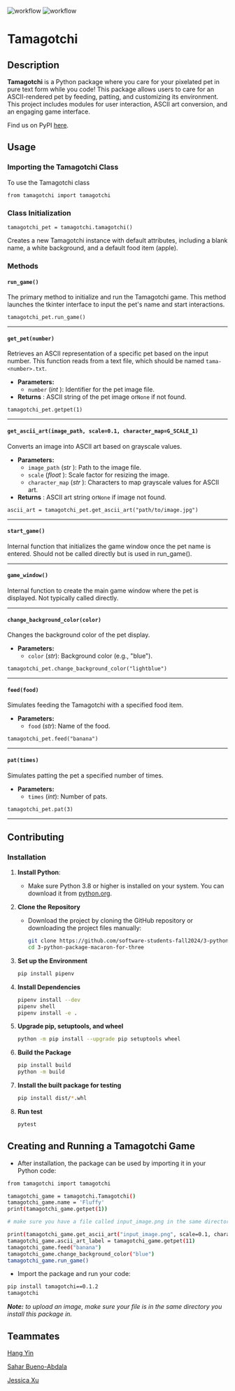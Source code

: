 ![workflow](https://github.com/software-students-fall2024/3-python-package-macaron-for-three/actions/workflows/event-logger.yml/badge.svg)
![workflow](https://github.com/software-students-fall2024/3-python-package-macaron-for-three/actions/workflows/python-package.yml/badge.svg)

# Tamagotchi

## Description

**Tamagotchi** is a Python package where you care for your pixelated pet in pure text form while you code! This package allows users to care for an ASCII-rendered pet by feeding, patting, and customizing its environment. This project includes modules for user interaction, ASCII art conversion, and an engaging game interface.

Find us on PyPI [here](https://pypi.org/project/tamagotchi/).

## Usage

### Importing the Tamagotchi Class

To use the Tamagotchi class

`from tamagotchi import tamagotchi`

### Class Initialization

`tamagotchi_pet = tamagotchi.tamagotchi()`

Creates a new Tamagotchi instance with default attributes, including a blank name, a white background, and a default food item (apple).

### Methods

#### **`run_game()`**

The primary method to initialize and run the Tamagotchi game. This method launches the tkinter interface to input the pet's name and start interactions.

`tamagotchi_pet.run_game()`

---

#### **`get_pet(number)`**

Retrieves an ASCII representation of a specific pet based on the input number. This function reads from a text file, which should be named `tama-<number>.txt`.

* **Parameters:**
  * `number` (*int* ): Identifier for the pet image file.
* **Returns** : ASCII string of the pet image or`None` if not found.

`tamagotchi_pet.getpet(1)`

---

#### `get_ascii_art(image_path, scale=0.1, character_map=G_SCALE_1)`

Converts an image into ASCII art based on grayscale values.

* **Parameters:**
  * `image_path` (*str* ): Path to the image file.
  * `scale` (*float* ): Scale factor for resizing the image.
  * `character_map` (*str* ): Characters to map grayscale values for ASCII art.
* **Returns** : ASCII art string or`None` if image not found.

`ascii_art = tamagotchi_pet.get_ascii_art("path/to/image.jpg")`

---

#### `start_game()`

Internal function that initializes the game window once the pet name is entered. Should not be called directly but is used in run_game().

---

#### `game_window()`

Internal function to create the main game window where the pet is displayed. Not typically called directly.

---

#### `change_background_color(color)`

Changes the background color of the pet display.

* **Parameters:**
  * `color` (*str*): Background color (e.g., "blue").

`tamagotchi_pet.change_background_color("lightblue")`

---

#### `feed(food)`

Simulates feeding the Tamagotchi with a specified food item.

* **Parameters:**
  * `food` (*str*): Name of the food.

`tamagotchi_pet.feed("banana")`

---

#### `pat(times)`

Simulates patting the pet a specified number of times.

* **Parameters:**
  * `times` (*int*): Number of pats.

`tamagotchi_pet.pat(3)`

---

## Contributing

### Installation
1. **Install Python**:
   - Make sure Python 3.8 or higher is installed on your system. You can download it from [python.org](https://www.python.org/downloads/).

2. **Clone the Repository**
   - Download the project by cloning the GitHub repository or downloading the project files manually:
     ```bash
     git clone https://github.com/software-students-fall2024/3-python-package-macaron-for-three.git
     cd 3-python-package-macaron-for-three
     ```
3. **Set up the Environment**
    ```bash
    pip install pipenv
    ```
4. **Install Dependencies**
    ```bash
    pipenv install --dev
    pipenv shell
    pipenv install -e .
    ```
5. **Upgrade pip, setuptools, and wheel**
    ```bash
    python -m pip install --upgrade pip setuptools wheel
    ```
6. **Build the Package**
    ```bash
    pip install build
    python -m build
    ```

7. **Install the built package for testing**
    ```bash
    pip install dist/*.whl
    ```

8. **Run test**
    ```bash
    pytest
    ```


## Creating and Running a Tamagotchi Game
- After installation, the package can be used by importing it in your Python code:

```bash
from tamagotchi import tamagotchi 

tamagotchi_game = tamagotchi.Tamagotchi()
tamagotchi_game.name = 'Fluffy'
print(tamagotchi_game.getpet(1))

# make sure you have a file called input_image.png in the same directory, or make sure you give a correct image path for this function to work

print(tamagotchi_game.get_ascii_art("input_image.png", scale=0.1, character_map=tamagotchi.Tamagotchi.G_SCALE_1))
tamagotchi_game.ascii_art_label = tamagotchi_game.getpet(11)
tamagotchi_game.feed("banana")
tamagotchi_game.change_background_color("blue")
tamagotchi_game.run_game()
```
- Import the package and run your code:

```bash
pip install tamagotchi==0.1.2
tamagotchi
```

***Note:** to upload an image, make sure your file is in the same directory you install this package in.*

## Teammates

[Hang Yin](https://github.com/Popilopi168)

[Sahar Bueno-Abdala](https://github.com/saharbueno)

[Jessica Xu](https://github.com/Jessicakk0711)
